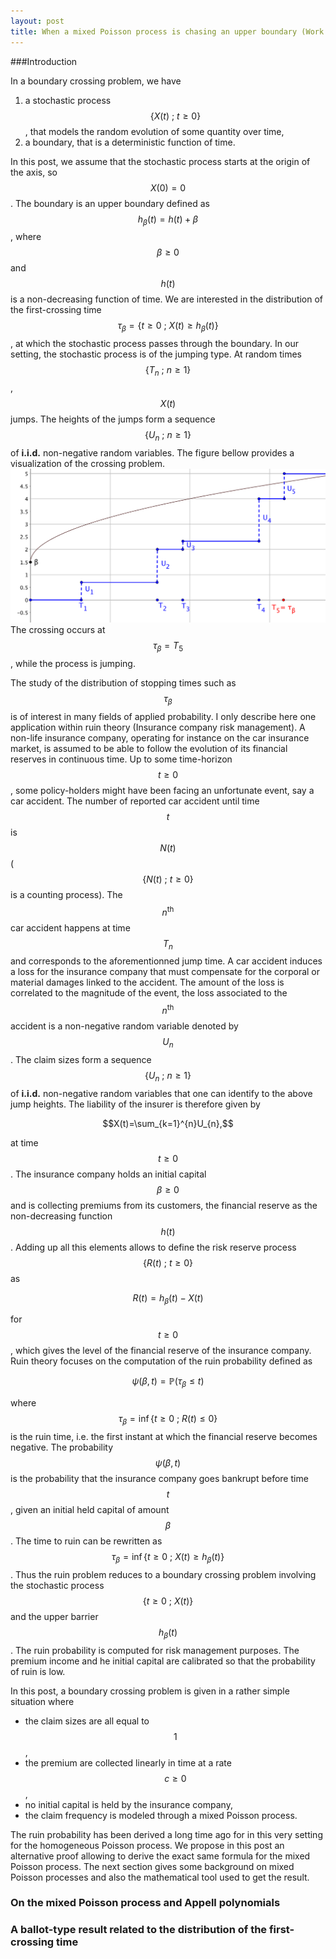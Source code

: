 ```yaml
---
layout: post
title: When a mixed Poisson process is chasing an upper boundary (Work in progress!!!)
---
```


###Introduction

In a boundary crossing problem, we have

1. a stochastic process $$\{X(t)\text{ ; }t\geq0\}$$, that models the random evolution of some quantity over time,
2. a boundary, that is a deterministic function of time.

In this post, we assume that the stochastic process starts at the origin of the axis, so $$X(0)=0$$. The boundary is an upper boundary defined as $$h_{\beta}(t)=h(t)+\beta$$, where $$\beta\geq0$$ and $$h(t)$$ is a non-decreasing function of time. We are interested in the distribution of the first-crossing time $$\tau_\beta=\{t\geq0\text{ ; }X(t)\geq h_{\beta}(t)\}$$, at which the stochastic process passes through the boundary. In our setting, the stochastic process is of the jumping type. At random times $$\{T_n\text{ ; }n\geq1\}$$, $$X(t)$$ jumps. The heights of the jumps form a sequence $$\{U_n\text{ ; }n\geq1\}$$ of **i.i.d.** non-negative random variables. The figure bellow provides a visualization of the crossing problem.
![FirstCrossingTime](/Photos/FirstCrossingTimeBlogPost/FirstCrossingTimeBlogPost.png "The first-crossing time of a stochastic process and an upper moving barrier")
The crossing occurs at $$\tau_{\beta}=T_5$$, while the process is jumping.

The study of the distribution of stopping times such as $$\tau_\beta$$ is of interest in many fields of applied probability. I only describe here one application within ruin theory (Insurance company risk management). A non-life insurance company, operating for instance on the car insurance market, is assumed to be able to follow the evolution of its financial reserves in continuous time. Up to some time-horizon $$t\geq0$$, some policy-holders might have been facing an unfortunate event, say a car accident. The number of reported car accident until time $$t$$ is $$N(t)$$ ($$\{N(t)\text{ ; }t\geq0\}$$ is a counting process). The $$n^{\text{th}}$$ car accident happens at time $$T_{n}$$ and corresponds to the aforementionned jump time. A car accident induces a loss for the insurance company that must compensate for the corporal or material damages linked to the accident. The amount of the loss is correlated to the magnitude of the event, the loss associated to the $$n^{\text{th}}$$ accident is a non-negative random variable denoted by $$U_{n}$$. The claim sizes form a sequence $$\{U_{n}\text{ ; }n\geq1\}$$ of **i.i.d.** non-negative random variables that one can identify to the above jump heights. The liability of the insurer is therefore given by

$$X(t)=\sum_{k=1}^{n}U_{n},$$

at time $$t\geq0$$. The insurance company holds an initial capital $$\beta\geq0$$ and is collecting premiums from its customers, the financial reserve as the non-decreasing function $$h(t)$$. Adding up all this elements allows to define the risk reserve process $$\{R(t)\text{ ; }t\geq0\}$$ as

$$
R(t)=h_{\beta}(t)-X(t)
$$

for $$t\geq0$$, which gives the level of the financial reserve of the insurance company. Ruin theory focuses on the computation of the ruin probability defined as

$$
\psi(\beta,t)=\mathbb{P}(\tau_{\beta}\leq t)
$$

where $$\tau_{\beta}=\inf\{t\geq0\text{ ; }R(t)\leq 0\}$$ is the ruin time, i.e. the first instant at which the financial reserve becomes negative. The probability $$\psi(\beta,t)$$ is the probability that the insurance company goes bankrupt before time $$t$$, given an initial held capital of amount $$\beta$$. The time to ruin can be rewritten as $$\tau_{\beta}=\inf\{t\geq0\text{ ; }X(t)\geq h_{\beta}(t)\}$$. Thus the ruin problem reduces to a boundary crossing problem involving the stochastic process $$\{t\geq0\text{ ; }X(t)\}$$ and the upper barrier $$h_{\beta}(t)$$. The ruin probability is computed for risk management purposes. The premium income and he initial capital are calibrated so that the probability of ruin is low.

In this post, a boundary crossing problem is given in a rather simple situation where

- the claim sizes are all equal to $$1$$,
- the premium are collected linearly in time at a rate $$c\geq0$$,
- no initial capital is held by the insurance company,
- the claim frequency is modeled through a mixed Poisson process.

The ruin probability has been derived a long time ago for in this very setting for the homogeneous Poisson process. We propose in this post an alternative proof allowing to derive the exact same formula for the mixed Poisson process. The next section gives some background on mixed Poisson processes and also the mathematical tool used to get the result.

### On the mixed Poisson process and Appell polynomials

### A ballot-type result related to the distribution of the first-crossing time
